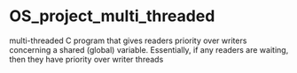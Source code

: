 # OS_project_multi_threaded
multi-threaded C program that gives readers priority over writers concerning a shared (global) variable. Essentially, if any readers are waiting, then they have priority over writer threads        
